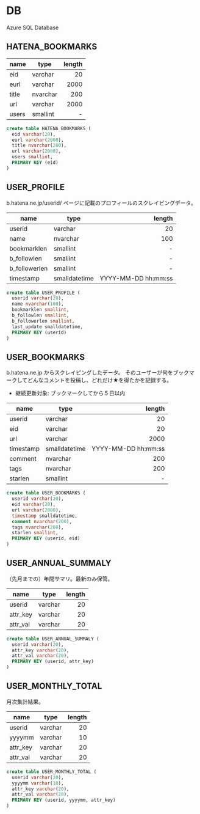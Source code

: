 # DB

Azure SQL Database


## HATENA_BOOKMARKS

|name |type    |length|
|-----|--------|-----:|
|eid  |varchar |    20|
|eurl |varchar |  2000|
|title|nvarchar|   200|
|url  |varchar |  2000|
|users|smallint|     -|

```sql
create table HATENA_BOOKMARKS (
  eid varchar(20),
  eurl varchar(2000),
  title nvarchar(200),
  url varchar(2000),
  users smallint,
  PRIMARY KEY (eid)
)
```


## USER_PROFILE

b.hatena.ne.jp/userid/ ページに記載のプロフィールのスクレイピングデータ。

|name          |type         |             length|
|--------------|-------------|------------------:|
|userid        |varchar      |                 20|
|name          |nvarchar     |                100|
|bookmarklen   |smallint     |                  -|
|b_followlen   |smallint     |                  -|
|b_followerlen |smallint     |                  -|
|timestamp     |smalldatetime|YYYY-MM-DD hh:mm:ss|

```sql
create table USER_PROFILE (
  userid varchar(20),
  name nvarchar(100),
  bookmarklen smallint,
  b_followlen smallint,
  b_followerlen smallint,
  last_update smalldatetime,
  PRIMARY KEY (userid)
)
```


## USER_BOOKMARKS

b.hatena.ne.jp からスクレイピングしたデータ。
そのユーザーが何をブックマークしてどんなコメントを投稿し、どれだけ★を得たかを記録する。

- 継続更新対象: ブックマークしてから５日以内

|name     |type         |             length|
|---------|-------------|------------------:|
|userid   |varchar      |                 20|
|eid      |varchar      |                 20|
|url      |varchar      |               2000|
|timestamp|smalldatetime|YYYY-MM-DD hh:mm:ss|
|comment  |nvarchar     |                200|
|tags     |nvarchar     |                200|
|starlen  |smallint     |                  -|

```sql
create table USER_BOOKMARKS (
  userid varchar(20),
  eid varchar(20),
  url varchar(2000),
  timestamp smalldatetime,
  comment nvarchar(200),
  tags nvarchar(200),
  starlen smallint,
  PRIMARY KEY (userid, eid)
)
```


## USER_ANNUAL_SUMMALY

（先月までの）年間サマリ。最新のみ保管。

|name      |type     |  length|
|----------|---------|-------:|
|userid    |varchar  |      20|
|attr_key  |varchar  |      20|
|attr_val  |varchar  |      20|

```sql
create table USER_ANNUAL_SUMMALY (
  userid varchar(20),
  attr_key varchar(20),
  attr_val varchar(20),
  PRIMARY KEY (userid, attr_key)
)
```


## USER_MONTHLY_TOTAL

月次集計結果。

|name      |type     |  length|
|----------|---------|-------:|
|userid    |varchar  |      20|
|yyyymm    |varchar  |      10|
|attr_key  |varchar  |      20|
|attr_val  |varchar  |      20|

```sql
create table USER_MONTHLY_TOTAL (
  userid varchar(20),
  yyyymm varchar(10),
  attr_key varchar(20),
  attr_val varchar(20),
  PRIMARY KEY (userid, yyyymm, attr_key)
)
```
